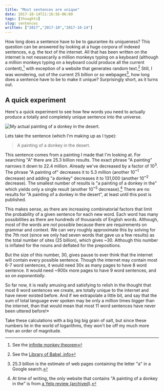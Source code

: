 ```yaml
---
title: "Most sentences are unique"
date: 2017-10-14T21:16:56-06:00
tags: [thoughts]
slug: sentences
written: ["2017","2017-10","2017-10-14"]
---
```


How long does a sentence have to be to gaurantee its uniqueness? This
question can be answered by looking at a huge corpora of indexed
sentences, e.g. the text of the internet. All that has been written on the
internet is not nessecarily a million monkeys typing on a keyboard
(although a million monkeys typing on a keyboard could produce all the
current content),[^1] with exception of a website that generates random
text.[^2] Still, I was wondering, out of the current 25 billion or so
webpages[^3], how long does a sentence have to be to make it unique?
Surprisingly short, as it turns out.

## A quick experiment

Here's a quick experiment to see how few words you need to actually
produce a totally and completely unique sentence into the universe.

![My actual painting of a donkey in the desert.](/img/donkey.jpg)

Lets take the sentence (which I'm making up as I type):

> A painting of a donkey in the desert.


This sentence comes from a painting I made that I'm looking at. For
searching "A" there are 25.3 billion results. The exact phrase "A
painting" narrows it down to 22.4 million. Already we've decreased by
a factor of 10<sup>3</sup>. The phrase "A painting of" decreases it to 5.3
million (another 10<sup>~1</sup> decrease) and adding "a donkey" decreases
it to 131,000 (another 10<sup>~2</sup> decrease). The smallest number of
results is "a painting of a donkey in the" which yields only a single
result (another 10<sup>~5</sup> decrease).[^4] There are no results for "A
painting of a donkey in the desert", at least until this post is
published.


This makes sense, as there are increasing combinatorial factors that limit the probability of
a given sentence for each new word. Each word has many possibilities as there
are hundreds of thousands of 
English words. Although, most of the words are *not* possible because there are
requirements on grammar and context. We can very roughly approximate this by
solving for the 7th root (since we only had seven words that gave us a few
results) as the total number of sites (25 billion), which gives ~30. Although
this number is inflated for the nouns and deflated for the prepositions.

But the size of this number, 30, gives pause to ever think that the internet
will contain every possible sentence. Though the internet may contain most 6-7
word sentences, it would need 30x as many pages to have 8 word sentence. It
would need ~900x more pages to have 9 word sentences, and so on *exponentially*.

So far now, it is really amusing and satisfying to relish in the thought that
most 8 word sentences we create, are totally unique to the internet and have
never existed before. And if we extrapolate a little bit, and say that the sum
of total language ever spoken may be only a million times bigger than the
internet, than that would mean that most 11 word sentences have never been
uttered before!*

Take these calculations with a big big big grain of salt, but since these
numbers lie in the world of logarithms, they won't be off my much more
than an order of magnitude.

[^1]: See the [infinite monkey theorem](https://en.wikipedia.org/wiki/Infinite_monkey_theorem)
[^2]: See the [Library of Babel .info](https://libraryofbabel.info/)
[^3]: 25.3 billion is the estimate of web pages containing the letter "a" in a Google search.
[^4]: At time of writing, the only website that contains "A painting of a donkey in the" is from [a Yelp review (archived)](https://web.archive.org/web/20171015040441/https://www.yelp.com/list/pittsburgh-cool-stuff-to-do-pittsburgh).

